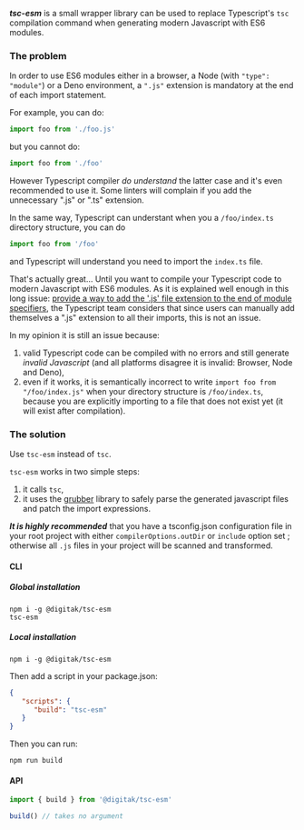***tsc-esm*** is a small wrapper library can be used to replace Typescript's `tsc` compilation command when generating modern Javascript with ES6 modules.

### The problem

In order to use ES6 modules either in a browser, a Node (with `"type": "module"`) or a Deno environment, a `".js"` extension is mandatory at the end of each import statement.

For example, you can do:

```ts
import foo from './foo.js'
```

but you cannot do:


```ts
import foo from './foo'
```

However Typescript compiler *do understand* the latter case and it's even recommended to use it. Some linters will complain if you add the unnecessary ".js" or ".ts" extension.

In the same way, Typescript can understant when you a `/foo/index.ts` directory structure, you can do

```ts
import foo from '/foo'
```

and Typescript will understand you need to import the `index.ts` file.

That's actually great... Until you want to compile your Typescript code to modern Javascript with ES6 modules. As it is explained well enough in this long issue: [provide a way to add the '.js' file extension to the end of module specifiers](https://github.com/microsoft/TypeScript/issues/16577), the Typescript team considers that since users can manually add themselves a ".js" extension to all their imports, this is not an issue.

In my opinion it is still an issue because:

1. valid Typescript code can be compiled with no errors and still generate *invalid Javascript* (and all platforms disagree it is invalid: Browser, Node and Deno),
2. even if it works, it is semantically incorrect to write `import foo from "/foo/index.js"` when your directory structure is `/foo/index.ts`, because you are explicitly importing to a file that does not exist yet (it will exist after compilation).

### The solution

Use `tsc-esm` instead of `tsc`.

`tsc-esm` works in two simple steps:

1. it calls `tsc`,
2. it uses the [grubber](https://www.npmjs.com/package/@digitak/grubber) library to safely parse the generated javascript files and patch the import expressions.

***It is highly recommended*** that you have a tsconfig.json configuration file in your root project with either `compilerOptions.outDir` or `include` option set ; otherwise all `.js` files in your project will be scanned and transformed.

#### CLI

##### Global installation

```
npm i -g @digitak/tsc-esm
tsc-esm
```

##### Local installation

```
npm i -g @digitak/tsc-esm
```

Then add a script in your package.json:

```json
{
   "scripts": {
      "build": "tsc-esm"
   }
}
```

Then you can run:

```
npm run build
```

#### API

```ts
import { build } from '@digitak/tsc-esm'

build() // takes no argument
```
